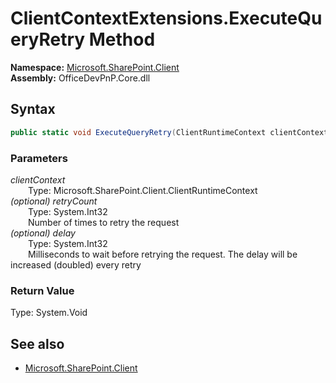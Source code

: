 # ClientContextExtensions.ExecuteQueryRetry Method  
<summary></summary>  

**Namespace:** [Microsoft.SharePoint.Client](Microsoft.SharePoint.Client.md)  
**Assembly:** OfficeDevPnP.Core.dll  
## Syntax
```C#
public static void ExecuteQueryRetry(ClientRuntimeContext clientContext, Int32 retryCount, Int32 delay)
```
### Parameters
*clientContext*  
&emsp;&emsp;Type: Microsoft.SharePoint.Client.ClientRuntimeContext  
*(optional) retryCount*  
&emsp;&emsp;Type: System.Int32  
&emsp;&emsp;Number of times to retry the request  
*(optional) delay*  
&emsp;&emsp;Type: System.Int32  
&emsp;&emsp;Milliseconds to wait before retrying the request. The delay will be increased (doubled) every retry  
### Return Value
Type: System.Void  

## See also
- [Microsoft.SharePoint.Client](Microsoft.SharePoint.Client.md)
